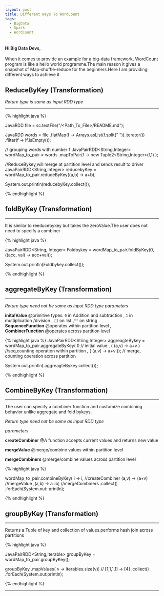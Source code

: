 ```yaml
---
layout: post
title: Different Ways To WordCount
tags:
  - BigData
  - Spark
  - WordCount
---
```


#### Hi Big Data Devs,

When it comes to provide an example for a big-data framework, WordCount program is like a hello world programme.The main reason it gives a snapshot of Map-shuffle-reduce for the beginners.Here I am providing different ways to achieve it

## ReduceByKey (Transformation)

_Return type is same as input RDD type_

---

{% highlight java %}

JavaRDD<String> file = sc.textFile("/<Path_To_File>/README.md");

JavaRDD<String> words = file
.flatMap(f -> Arrays.asList(f.split(" ")).iterator())
.filter(f -> !f.isEmpty());

// grouping words with number 1
JavaPairRDD<String,Integer> wordMap_to_pair = words
.mapToPair(f -> new Tuple2<String,Integer>(f,1) );

//ReduceBykey,will merge at partition level and sends result to driver
JavaPairRDD<String,Integer> reducebyKey = wordMap_to_pair.reduceByKey((a,b) -> a+b);

System.out.println(reducebyKey.collect());

{% endhighlight %}

## foldByKey (Transformation)

---

It is similar to reeducebykey but takes the zeroValue.The user does not need to specify a combiner

{% highlight java %}

JavaPairRDD<String, Integer> Foldbykey = wordMap_to_pair.foldByKey(0, ((acc, val) -> acc+val));

System.out.println(Foldbykey.collect());

{% endhighlight %}

## aggregateByKey (Transformation)

---

_Return type need not be same as input RDD type_
_parameters_

**initalValue** @primitive types. `0` in Addition and subtraction , `1` in multiplication /division , `[]` on list ,`""` on string<br>
**SequenceFunction** @operates within partition level ,<br>
**CombinerFunction** @operates across partition level<br>

{% highlight java %}
JavaPairRDD<String,Integer> aggreagteBykey = wordMap_to_pair.aggregateByKey(
0 // initial value
, ( (a,v) -> a+v ) //seq,counting operation within partition
, ( (a,v) -> a+v )); // merge, counting operation across partition

System.out.println( aggreagteBykey.collect());

{% endhighlight %}

## CombineByKey (Transformation)

---

The user can specify a combiner function and customize combining behavior unlike aggregate and fold bykeys.

_Return type need not be same as input RDD type_

_parameters_

**createCombiner** @A function accepts current values and returns new value

**mergeValue** @merge/combine values within partition level

**mergeCombiners** @merge/combine values across partition level

{% highlight java %}

wordMap_to_pair.combineByKey(
i -> i, //createCombiner
(a,v) -> (a+v) //mergeValue
,(a,b) -> a+b) //mergeCombiners
.collect()
.forEach(System.out::println);

{% endhighlight %}

## groupByKey (Transformation)

---

Returns a Tuple of key and collection of values.performs hash join across partitions

{% highlight java %}

JavaPairRDD<String,Iterable<Integer>> groupByKey = wordMap_to_pair.groupByKey();

groupByKey
.mapValues( v -> Iterables.size(v)) // [1,1,1,1] -> [4]
.collect()
.forEach(System.out:println);

{% endhighlight %}

---
